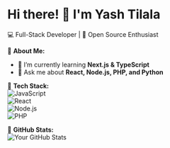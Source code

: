 # Hi there! 👋 I'm Yash Tilala

💻 Full-Stack Developer | 🚀 Open Source Enthusiast  

🔹 **About Me:**  
- 🌱 I’m currently learning **Next.js & TypeScript**  
- 💬 Ask me about **React, Node.js, PHP, and Python**  


🔹 **Tech Stack:**  
![JavaScript](https://img.shields.io/badge/JavaScript-F7DF1E?style=flat&logo=javascript&logoColor=black)  
![React](https://img.shields.io/badge/React-61DAFB?style=flat&logo=react&logoColor=black)  
![Node.js](https://img.shields.io/badge/Node.js-339933?style=flat&logo=node.js&logoColor=white)  
![PHP](https://img.shields.io/badge/PHP-777BB4?style=flat&logo=php&logoColor=white)  

🔹 **GitHub Stats:**  
![Your GitHub Stats](https://github-readme-stats.vercel.app/api?username=yashtilala412&show_icons=true&theme=dark)  

